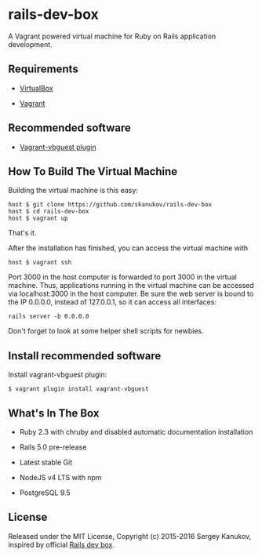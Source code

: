 # rails-dev-box
A Vagrant powered virtual machine for Ruby on Rails application development.

## Requirements

* [VirtualBox](https://www.virtualbox.org)

* [Vagrant](http://vagrantup.com)

## Recommended software

* [Vagrant-vbguest plugin](https://github.com/dotless-de/vagrant-vbguest)

## How To Build The Virtual Machine

Building the virtual machine is this easy:

    host $ git clone https://github.com/skanukov/rails-dev-box
    host $ cd rails-dev-box
    host $ vagrant up

That's it.

After the installation has finished, you can access the virtual machine with

    host $ vagrant ssh

Port 3000 in the host computer is forwarded to port 3000 in the virtual machine. Thus, applications running in the virtual machine can be accessed via localhost:3000 in the host computer. Be sure the web server is bound to the IP 0.0.0.0, instead of 127.0.0.1, so it can access all interfaces:

    rails server -b 0.0.0.0

Don't forget to look at some helper shell scripts for newbies.

## Install recommended software

Install vagrant-vbguest plugin:

    $ vagrant plugin install vagrant-vbguest

## What's In The Box

* Ruby 2.3 with chruby and disabled automatic documentation installation

* Rails 5.0 pre-release

* Latest stable Git

* NodeJS v4 LTS with npm

* PostgreSQL 9.5

## License

Released under the MIT License, Copyright (c) 2015-2016 Sergey Kanukov, inspired by official [Rails dev box](https://github.com/rails/rails-dev-box).
